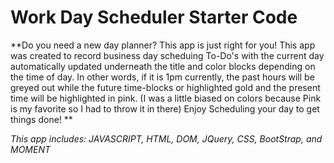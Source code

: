 # Work Day Scheduler Starter Code

**Do you need a new day planner? This app is just right for you! This app was created to record business day scheduing To-Do's with the current day automatically updated underneath the title and color blocks depending on the time of day. In other words, if it is 1pm currently, the past hours will be greyed out while the future time-blocks or highlighted gold and the present time will be highlighted in pink. (I was a little biased on colors because Pink is my favorite so I had to throw it in there) Enjoy Scheduling your day to get things done! **

_This app includes: JAVASCRIPT, HTML, DOM, JQuery, CSS, BootStrap, and MOMENT_
